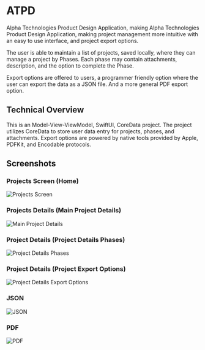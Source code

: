 # ATPD
Alpha Technologies Product Design Application, making 
Alpha Technologies Product Design Application, making project management more intuitive with an easy to use interface, and project export options. 

The user is able to maintain a list of projects, saved locally, where they can manage a project by Phases. Each phase may contain attachments, description, and the option to complete the Phase. 

Export options are offered to users, a programmer friendly option where the user can export the data as a JSON file. And a more general PDF export option. 

## Technical Overview
This is an Model-View-ViewModel, SwiftUI, CoreData project. The project utilizes CoreData to store user data entry for projects, phases, and attachments. Export options are powered by native tools provided by Apple, PDFKit, and Encodable protocols. 

## Screenshots

### Projects Screen (Home)
![Projects Screen](/Screenshots/projectsScreen.PNG)

### Projects Details (Main Project Details)
![Main Project Details](/Screenshots/projectDetailsScreenOne.PNG)

### Project Details (Project Details Phases)
![Project Details Phases](/Screenshots/projectDetailsScreenTwo.PNG)

### Project Details (Project Export Options)
![Project Details Export Options](/Screenshots/projectDetailsScreenOptions.PNG)

### JSON
![JSON](/Screenshots/projectAsJSON.PNG)

### PDF
![PDF](/Screenshots/projectAsPDF.PNG)


